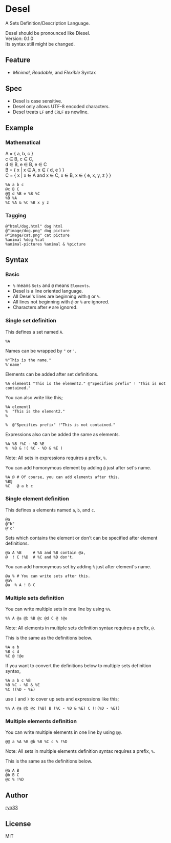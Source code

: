 # Desel
A Sets Definition/Description Language.  
  
Desel should be pronounced like Diesel.  
Version: 0.1.0  
Its syntax still might be changed.  

## Feature
* *Minimal*, *Readable*, and *Flexible* Syntax

## Spec
* Desel is case sensitive.
* Desel only allows UTF-8 encoded characters.
* Desel treats `LF` and `CRLF` as newline.

## Example

### Mathematical
A = { a, b, c }  
c ∈ B, c ∈ C,  
d ∈ B, e ∈ B, e ∈ C  
B = { x | x ∈ A, x ∈ { d, e } }  
C = { x | x ∈ A and x ∈ C, x ∈ B, x ∈ { e, x, y, z } }  
```desel
%A a b c
@c B C
@@ d %B e %B %C
%B %A
%C %A & %C %B x y z
```

### Tagging
```desel
@"html/dog.html" dog html
@"image/dog.png" dog picture
@"image/cat.png" cat picture
%animal %dog %cat
%animal-pictures %animal & %picture
```

## Syntax

### Basic
* `%` means `Sets` and `@` means `Elements`.
* Desel is a line oriented language.
* All Desel's lines are beginning with `@` or `%`.
* All lines not beginning with `@` or `%` are ignored.
* Characters after `#` are ignored.

### Single set definition
This defines a set named `A`.  
```desel
%A
```
Names can be wrapped by `"` or `'`.  
```desel
%"This is the name."
%'name'
```
Elements can be added after set definitions.  
```desel
%A element1 "This is the element2." @"Specifies prefix" ! "This is not contained."
```
You can also write like this;  
```desel
%A element1
%  "This is the element2."
%

%  @"Specifies prefix" !"This is not contained."
```
Expressions also can be added the same as elements.  
```desel
%A %B !%C - %D %E
%  %B & !( %C - %D & %E )
```
Note: All sets in expressions requires a prefix, `%`.  
  
You can add homonymous element by adding `@` just after set's name.  
```desel
%A @ # Of course, you can add elements after this.
%B@
%C   @ a b c
```

### Single element definition
This defines a elements named `a`, `b`, and `c`.  
```desel
@a
@"b"
@'c'
```
Sets which contains the element or don't can be specified after element definitions.  
```desel
@a A %B     # %A and %B contain @a,
@  ! C !%D  # %C and %D don't.
```
You can add homonymous set by adding `%` just after element's name.  
```desel
@a % # You can write sets after this.
@a%
@a  % A ! B C
```

### Multiple sets definition
You can write multiple sets in one line by using `%%`.  
```desel
%% A @a @b %B @c @d C @ !@e
```
Note: All elements in multiple sets definition syntax requires a prefix, `@`.  
  
This is the same as the definitions below.  
```desel
%A a b
%B c d
%C @ !@e
```
If you want to convert the definitions below to multiple sets definition syntax,  
```desel
%A a b c %B
%B %C - %D & %E
%C !(%D - %E)
```
use `(` and `)` to cover up sets and expressions like this;  
```desel
%% A @a @b @c (%B) B (%C - %D & %E) C (!(%D - %E))
```

### Multiple elements definition
You can write multiple elements in one line by using `@@`.  
```desel
@@ a %A %B @b %B %C c % !%D
```
Note: All sets in multiple elements definition syntax requires a prefix, `%`.  
  
This is the same as the definitions below.  
```desel
@a A B
@b B C
@c % !%D
```

## Author
[ryo33](https://github.com/ryo33)

## License
MIT
